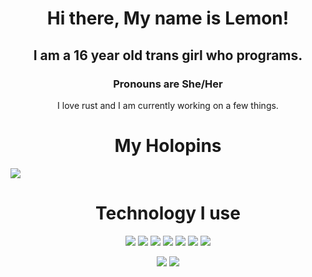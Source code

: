 <h1 align="center"> Hi there, My name is Lemon! </h1>
<h2 align="center">I am a 16 year old trans girl who programs. </h2>
<h3 align="center"> Pronouns are She/Her </h3>
<p align="center">
I love rust and I am currently working on a few things.</br>
</p>

<h1 align="center"> My Holopins </h1>
<a href="https://holopin.io/@lemonjamesd">
<img src="https://holopin.io/api/user/board?user=lemonjamesd"/>
</a>

<h1 align="center"> Technology I use </h1>
<p align="center">
 <img src="https://img.shields.io/badge/Visual%20Studio%20Code-0078d7.svg?style=for-the-badge&logo=visual-studio-code&logoColor=white"/>
 <img src="https://img.shields.io/badge/rust-%23000000.svg?style=for-the-badge&logo=rust&logoColor=white"/>
 <img src="https://img.shields.io/badge/c-%2300599C.svg?style=for-the-badge&logo=c&logoColor=white"/>
 <img src="https://img.shields.io/badge/javascript-%23323330.svg?style=for-the-badge&logo=javascript&logoColor=%23F7DF1E"/>
 <img src="https://img.shields.io/badge/python-3670A0?style=for-the-badge&logo=python&logoColor=ffdd54"/>
 <img src="https://img.shields.io/badge/lua-%232C2D72.svg?style=for-the-badge&logo=lua&logoColor=white"/>
 <img src="https://img.shields.io/badge/typescript-%23007ACC.svg?style=for-the-badge&logo=typescript&logoColor=white"/>
</p>

<p align="center">
 <img src="https://github-readme-stats.vercel.app/api?username=LemonjamesD&show_icons=true&count_private=true&theme=onedark"/>
 <img src="https://github-readme-streak-stats.herokuapp.com/?user=LemonjamesD&theme=onedark"/>
</p
